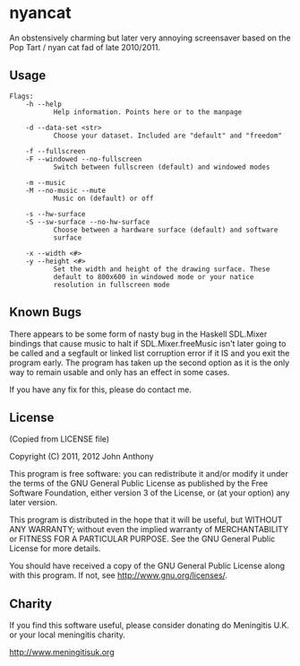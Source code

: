 # nyancat

An obstensively charming but later very annoying screensaver based on
the Pop Tart / nyan cat fad of late 2010/2011.

## Usage


```
Flags:
    -h --help
           Help information. Points here or to the manpage

    -d --data-set <str>
           Choose your dataset. Included are "default" and "freedom"

    -f --fullscreen 
    -F --windowed --no-fullscreen
           Switch between fullscreen (default) and windowed modes

	-m --music
    -M --no-music --mute
           Music on (default) or off

    -s --hw-surface
    -S --sw-surface --no-hw-surface
           Choose between a hardware surface (default) and software
           surface

    -x --width <#>
    -y --height <#>
           Set the width and height of the drawing surface. These
           default to 800x600 in windowed mode or your natice
           resolution in fullscreen mode
```

## Known Bugs

There appears to be some form of nasty bug in the Haskell SDL.Mixer
bindings that cause music to halt if SDL.Mixer.freeMusic isn't later
going to be called and a segfault or linked list corruption error if
it IS and you exit the program early. The program has taken up the
second option as it is the only way to remain usable and only has an
effect in some cases.

If you have any fix for this, please do contact me.

## License
(Copied from LICENSE file)

Copyright (C) 2011, 2012 John Anthony

This program is free software: you can redistribute it and/or modify
it under the terms of the GNU General Public License as published by
the Free Software Foundation, either version 3 of the License, or
(at your option) any later version.

This program is distributed in the hope that it will be useful,
but WITHOUT ANY WARRANTY; without even the implied warranty of
MERCHANTABILITY or FITNESS FOR A PARTICULAR PURPOSE.  See the
GNU General Public License for more details.

You should have received a copy of the GNU General Public License
along with this program.  If not, see <http://www.gnu.org/licenses/>.

## Charity
If you find this software useful, please consider donating do Meningitis U.K. or your local meningitis charity.

http://www.meningitisuk.org
